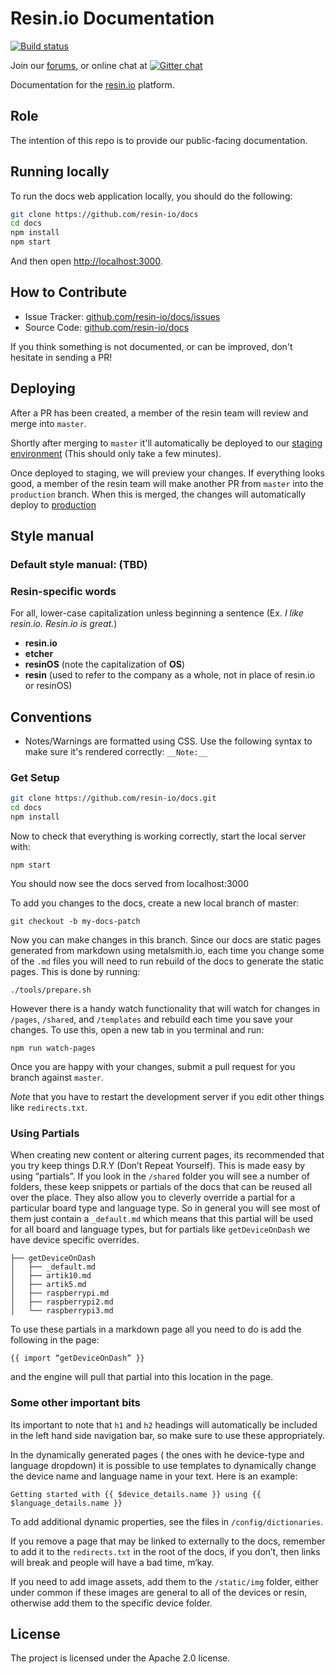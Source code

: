 Resin.io Documentation
======================

[![Build status](https://ci.appveyor.com/api/projects/status/qbsivehgnq0vyrrb?svg=true)](https://ci.appveyor.com/project/fedealconada/resin-docs)

Join our [forums](https://forums.resin.io/), or online chat at [![Gitter chat](https://badges.gitter.im/resin-io/chat.png)](https://gitter.im/resin-io/chat)

Documentation for the [resin.io](https://resin.io/) platform.

Role
----

The intention of this repo is to provide our public-facing documentation.


Running locally
---------------

To run the docs web application locally, you should do the following:

```sh
git clone https://github.com/resin-io/docs
cd docs
npm install
npm start
```
And then open [http://localhost:3000](http://localhost:3000).

How to Contribute
----------

- Issue Tracker: [github.com/resin-io/docs/issues](https://github.com/resin-io/docs/issues)
- Source Code: [github.com/resin-io/docs](https://github.com/resin-io/docs)

If you think something is not documented, or can be improved, don't hesitate in sending a PR!


Deploying
----------

After a PR has been created, a member of the resin team will review and merge into `master`.

Shortly after merging to `master` it'll automatically be deployed to our [staging environment](https://docs.resinstaging.io/) (This should only take a few minutes).

Once deployed to staging, we will preview your changes. If everything looks good, a member of the resin team will make another PR from `master` into the `production` branch. When this is merged, the changes will automatically deploy to [production](https://docs.resin.io/)

Style manual
----------

### Default style manual: (TBD)

### Resin-specific words
For all, lower-case capitalization unless beginning a sentence (Ex. *I like resin.io. Resin.io is great.*)
* **resin.io**
* **etcher**
* **resinOS** (note the capitalization of **OS**)
* **resin** (used to refer to the company as a whole, not in place of resin.io or resinOS)

Conventions
-----------
- Notes/Warnings are formatted using CSS. Use the following syntax to make sure it's rendered correctly: `__Note:__`

### Get Setup

```sh
git clone https://github.com/resin-io/docs.git
cd docs
npm install
```
Now to check that everything is working correctly, start the local server with:
```
npm start
```
You should now see the docs served from localhost:3000

To add you changes to the docs, create a new local branch of master:
```
git checkout -b my-docs-patch
```
Now you can make changes in this branch. Since our docs are static pages generated from markdown using metalsmith.io,  each time you change some of the `.md` files you will need to run rebuild of the docs to generate the static pages. This is done by running:
```
./tools/prepare.sh
```
However there is a handy watch functionality that will watch for changes in `/pages`, `/shared`, and `/templates` and rebuild each time you save your changes. To use this, open a new tab in you terminal and run:
```
npm run watch-pages
```
Once you are happy with your changes, submit a pull request for you branch against `master`.

_Note_ that you have to restart the development server if you edit other things like `redirects.txt`.

### Using Partials

When creating new content or altering current pages, its recommended that you try keep things D.R.Y (Don’t Repeat Yourself). This is made easy by using “partials”. If you look in the `/shared` folder you will see a number of folders, these keep snippets or partials of the docs that can be reused all over the place. They also allow you to cleverly override a partial for a particular board type and language type. So in general you will see most of them just contain a `_default.md` which means that this partial will be used for all board and language types, but for partials like `getDeviceOnDash` we have device specific overrides.

```
├── getDeviceOnDash
│   ├── _default.md
│   ├── artik10.md
│   ├── artik5.md
│   ├── raspberrypi.md
│   ├── raspberrypi2.md
│   └── raspberrypi3.md
```

To use these partials in a markdown page all you need to do is add the following in the page:
```
{{ import “getDeviceOnDash” }}
```
and the engine will pull that partial into this location in the page.

### Some other important bits

Its important to note that `h1` and `h2` headings will automatically be included in the left hand side navigation bar, so make sure to use these appropriately.

In the dynamically generated pages ( the ones with he device-type and language dropdown) it is possible to use templates to dynamically change the device name and language name in your text. Here is an example:
```
Getting started with {{ $device_details.name }} using {{ $language_details.name }}
```
To add additional dynamic properties, see the files in `/config/dictionaries`.

If you remove a page that may be linked to externally to the docs, remember to add it to the `redirects.txt` in the root of the docs, if you don’t, then links will break and people will have a bad time, m’kay.

If you need to add image assets, add them to the `/static/img` folder, either under common if these images are general to all of the devices or resin, otherwise add them to the specific device folder.

License
-------

The project is licensed under the Apache 2.0 license.
